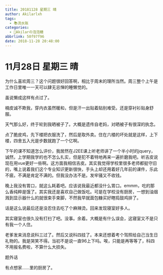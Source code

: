 ```yaml
---
title: 20181128 星期三 晴
author: Akilarlxh
tags:
  - 📚流水账
categories:
  - 🍬Akilarの泡泡糖
abbrlink: 50f97f96
date: 2018-11-28 20:48:00
---
```

# 11月28日 星期三 晴

为什么喜欢周三？这个问题很好回答啊，相比于周末的理所当然。周三整个上午是工作日里唯一一天可以肆无忌惮的睡懒觉的。

虽说懒成这样有点过了。

楠皮诚不欺我，穿内衣虽然暖和，但是汗一出贴着贴别难受。还是穿衬衫贴身舒服。

天气那么好，终于轮到我晒被子了。大概是遗传自老妈，对晒被子有很深的执念。

点了脆皮鸡，先下楼把衣服洗了，然后是取外卖。住在六楼的坏处就是这样，上下楼，四舍五入光是步数就跑了一个亿啊。

下午的课不知道怎么评价，我居然在J2EE课上听老师讲了一个半小时的jquery，诚然，上学期我学的也不怎么扎实，但是犯不着特地再来一遍折磨我吧。听吉皮说现在用vue更好一些啊。这方面我相信吉皮。其实我觉得学校里很多老师都挺守旧的，嘴上说着我们这个专业知识更新很快，手头上却还用着好几年前的课件，乐此不疲。不满是肯定不满的。但我没办法不是。发牢骚又不收钱。

晚上我没有胃口，就这么耗着吧。应该说我最近都没什么胃口。emmm，吃的那么香纯粹是饿了。其实我还是喜欢自己做饭吃。可是在学校没有厨房，一想到油烟溅到显示器什么的就很束手束脚，不然我早就面包糠买好瞎捣鼓鸡排了。

话是这么说最后还是没忍住去吃了个麻辣烫。回来发现寝室好多人。

其实寝室也很久没有打扫了吧。没事。余着。大概是有什么误会，这寝室又不是只有我一个人住。

老爹发来消息说科三过了。然后又说科四挂了。本来还想着考个驾照给自己当生日礼物的。我是哭笑不得。当初不是说一直96上下吗。唉，只能是再等等了，科四不用报名费啦，不算什么大损失。

题外话

有点想家……里的厨房了。
